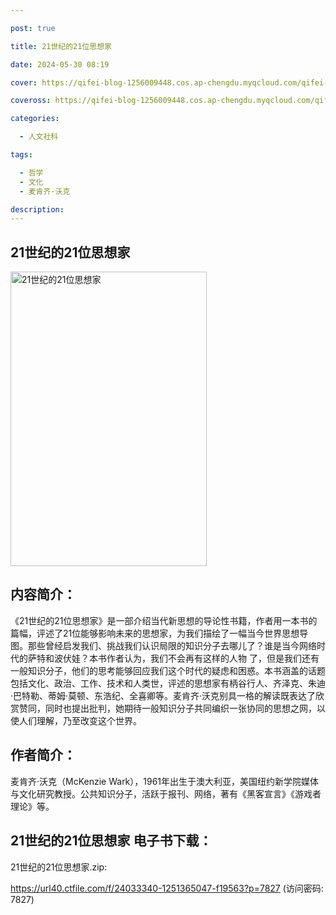 ```yaml
---

post: true

title: 21世纪的21位思想家

date: 2024-05-30 08:19

cover: https://qifei-blog-1256009448.cos.ap-chengdu.myqcloud.com/qifei-blog/64e1dac9661c6c8e54fad3bb.jpg

coveross: https://qifei-blog-1256009448.cos.ap-chengdu.myqcloud.com/qifei-blog/64e1dac9661c6c8e54fad3bb.jpg

categories:

  - 人文社科

tags:

  - 哲学
  - 文化
  - 麦肯齐·沃克

description:
---
```


## 21世纪的21位思想家
<img alt="21世纪的21位思想家 " class="aligncenter loaded" data-was-processed="true" decoding="async" fetchpriority="high" height="471" src="https://qifei-blog-1256009448.cos.ap-chengdu.myqcloud.com/qifei-blog/64e1dac9661c6c8e54fad3bb.jpg" style="cursor: zoom-in;" width="314"/>

## 内容简介：

《21世纪的21位思想家》是一部介绍当代新思想的导论性书籍，作者用一本书的篇幅，评述了21位能够影响未来的思想家，为我们描绘了一幅当今世界思想导图。那些曾经启发我们、挑战我们认识局限的知识分子去哪儿了？谁是当今网络时代的萨特和波伏娃？本书作者认为，我们不会再有这样的人物 了，但是我们还有一般知识分子，他们的思考能够回应我们这个时代的疑虑和困惑。本书涵盖的话题包括文化、政治、工作、技术和人类世，评述的思想家有柄谷行人、齐泽克、朱迪·巴特勒、蒂姆·莫顿、东浩纪、全喜卿等。麦肯齐·沃克别具一格的解读既表达了欣赏赞同，同时也提出批判，她期待一般知识分子共同编织一张协同的思想之网，以使人们理解，乃至改变这个世界。

## 作者简介：

麦肯齐·沃克（McKenzie Wark），1961年出生于澳大利亚，美国纽约新学院媒体与文化研究教授。公共知识分子，活跃于报刊、网络，著有《黑客宣言》《游戏者理论》等。

## 21世纪的21位思想家 电子书下载：

21世纪的21位思想家.zip: 

https://url40.ctfile.com/f/24033340-1251365047-f19563?p=7827 (访问密码: 7827)

